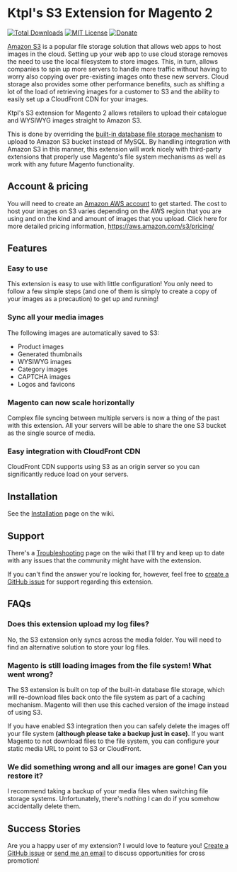 Ktpl's S3 Extension for Magento 2
=================================

[![Total Downloads](https://poser.pugx.org/ktplphan/magento2-s3/d/total.svg)](https://packagist.org/packages/ktplphan/magento2-s3)
[![MIT License](https://poser.pugx.org/ktplphan/magento2-s3/license.svg)](https://packagist.org/packages/ktplphan/magento2-s3)
[![Donate](https://img.shields.io/badge/Donate-PayPal-green.svg)](https://www.paypal.me/ktplphan)

[Amazon S3](https://aws.amazon.com/s3/) is a popular file storage solution that allows web apps to host images in the cloud. Setting up your web app to use cloud storage removes the need to use the local filesystem to store images. This, in turn, allows companies to spin up more servers to handle more traffic without having to worry also copying over pre-existing images onto these new servers. Cloud storage also provides some other performance benefits, such as shifting a lot of the load of retrieving images for a customer to S3 and the ability to easily set up a CloudFront CDN for your images.

Ktpl's S3 extension for Magento 2 allows retailers to upload their catalogue and WYSIWYG images straight to Amazon S3.

This is done by overriding the [built-in database file storage mechanism](https://docs.magento.com/m2/ee/user_guide/system/media-storage-database.html) to upload to Amazon S3 bucket instead of MySQL. By handling integration with Amazon S3 in this manner, this extension will work nicely with third-party extensions that properly use Magento's file system mechanisms as well as work with any future Magento functionality.

Account & pricing
-----------------

You will need to create an [Amazon AWS account](https://portal.aws.amazon.com/gp/aws/developer/registration/index.html) to get started. The cost to host your images on S3 varies depending on the AWS region that you are using and on the kind and amount of images that you upload. Click here for more detailed pricing information, https://aws.amazon.com/s3/pricing/

Features
--------

### Easy to use

This extension is easy to use with little configuration! You only need to follow a few simple steps (and one of them is simply to create a copy of your images as a precaution) to get up and running!

### Sync all your media images

The following images are automatically saved to S3:

* Product images
* Generated thumbnails
* WYSIWYG images
* Category images
* CAPTCHA images
* Logos and favicons

### Magento can now scale horizontally

Complex file syncing between multiple servers is now a thing of the past with this extension. All your servers will be able to share the one S3 bucket as the single source of media.

### Easy integration with CloudFront CDN

CloudFront CDN supports using S3 as an origin server so you can significantly reduce load on your servers.

Installation
------------

See the [Installation](https://github.com/ktplphan/magento2-s3/wiki/Installation) page on the wiki.

Support
-------

There's a [Troubleshooting](https://github.com/ktplphan/magento2-s3/wiki/Troubleshooting) page on the wiki that I'll try and keep up to date with any issues that the community might have with the extension.

If you can't find the answer you're looking for, however, feel free to [create a GitHub issue](https://github.com/ktplphan/magento2-s3/issues/new) for support regarding this extension.

FAQs
----

### Does this extension upload my log files?

No, the S3 extension only syncs across the media folder. You will need to find an alternative solution to store your log files.

### Magento is still loading images from the file system! What went wrong?

The S3 extension is built on top of the built-in database file storage, which will re-download files back onto the file system as part of a caching mechanism. Magento will then use this cached version of the image instead of using S3.

If you have enabled S3 integration then you can safely delete the images off your file system **(although please take a backup just in case)**. If you want Magento to not download files to the file system, you can configure your static media URL to point to S3 or CloudFront.


### We did something wrong and all our images are gone! Can you restore it?

I recommend taking a backup of your media files when switching file storage systems. Unfortunately, there's nothing I can do if you somehow accidentally delete them.

Success Stories
---------------

Are you a happy user of my extension? I would love to feature you! [Create a GitHub issue](https://github.com/ktplphan/magento2-s3/issues/new) or [send me an email](mailto:ktpl@outlook.com) to discuss opportunities for cross promotion!
